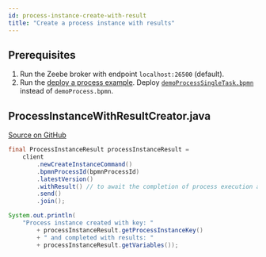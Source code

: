 ```yaml
---
id: process-instance-create-with-result
title: "Create a process instance with results"
---
```


## Prerequisites

1. Run the Zeebe broker with endpoint `localhost:26500` (default).
1. Run the [deploy a process example](process-deploy.md). Deploy [`demoProcessSingleTask.bpmn`](https://github.com/camunda-cloud/zeebe/tree/develop/samples/src/main/resources/demoProcessSingleTask.bpmn) instead of `demoProcess.bpmn`.

## ProcessInstanceWithResultCreator.java

[Source on GitHub](https://github.com/camunda-cloud/zeebe/tree/develop/samples/src/main/java/io/camunda/zeebe/example/process/ProcessInstanceWithResultCreator.java)

```java
final ProcessInstanceResult processInstanceResult =
    client
        .newCreateInstanceCommand()
        .bpmnProcessId(bpmnProcessId)
        .latestVersion()
        .withResult() // to await the completion of process execution and return result
        .send()
        .join();

System.out.println(
    "Process instance created with key: "
        + processInstanceResult.getProcessInstanceKey()
        + " and completed with results: "
        + processInstanceResult.getVariables());
```
